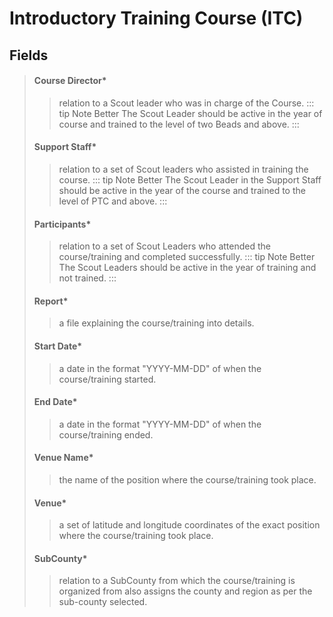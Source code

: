 # Introductory Training Course (ITC) 

## Fields
> #### **Course Director***
>> relation to a Scout leader who was in charge of the Course.
::: tip Note Better
The Scout Leader should be active in the year of course and trained to the level of two Beads and above.
:::
> #### **Support Staff***
>> relation to a set of Scout leaders who assisted in training the course.
::: tip Note Better
The Scout Leader in the Support Staff should be active in the year of the course and trained to the level of PTC and above.
:::
> #### **Participants***
>> relation to a set of Scout Leaders who attended the course/training and completed successfully.
::: tip Note Better
The Scout Leaders should be active in the year of training and not trained.
:::
> #### **Report***
>> a file explaining the course/training into details.
> #### **Start Date***
>> a date in the format "YYYY-MM-DD" of when the course/training started.
> #### **End Date***
>> a date in the format "YYYY-MM-DD" of when the course/training ended.
> #### **Venue Name***
>> the name of the position where the course/training took place.
> #### **Venue***
>> a set of latitude and longitude coordinates of the exact position where the course/training took place.
> #### **SubCounty***
>> relation to a SubCounty from which the course/training is organized from also assigns the county and
            region as per the sub-county selected.


